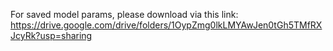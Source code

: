 For saved model params, please download via this link:
https://drive.google.com/drive/folders/1OypZmg0lkLMYAwJen0tGh5TMfRXJcyRk?usp=sharing
